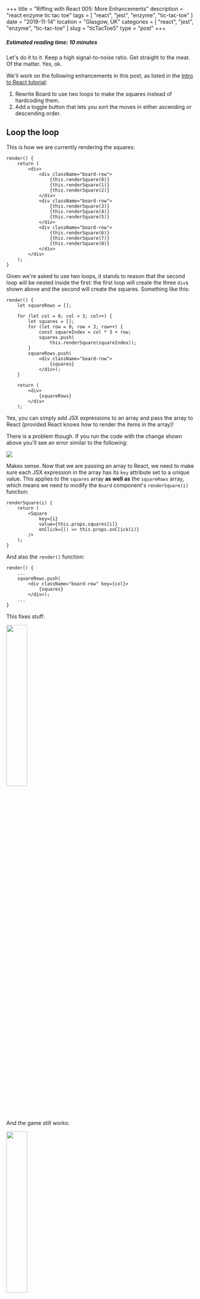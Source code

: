 +++
title = "Riffing with React 005: More Enhancements"
description = "react enzyme tic tac toe"
tags = [ "react", "jest", "enzyme", "tic-tac-toe" ]
date = "2019-11-14"
location = "Glasgow, UK"
categories = [
  "react",
  "jest",
  "enzyme",
  "tic-tac-toe"
]
slug = "ticTacToe5"
type = "post"
+++

##### Estimated reading time: 10 minutes

Let's do it to it. Keep a high signal-to-noise ratio. Get straight to the meat. Of the matter. Yes, ok.

We'll work on the following enhancements in this post, as listed in the [Intro to React tutorial][react-tutorial]:

1. Rewrite Board to use two loops to make the squares instead of hardcoding them.
2. Add a toggle button that lets you sort the moves in either ascending or descending order.

## Loop the loop

This is how we are currently rendering the squares:

```
render() {
    return (
        <div>
            <div className="board-row">
                {this.renderSquare(0)}
                {this.renderSquare(1)}
                {this.renderSquare(2)}
            </div>
            <div className="board-row">
                {this.renderSquare(3)}
                {this.renderSquare(4)}
                {this.renderSquare(5)}
            </div>
            <div className="board-row">
                {this.renderSquare(6)}
                {this.renderSquare(7)}
                {this.renderSquare(8)}
            </div>
        </div>
    );
}
```

Given we're asked to use two loops, it stands to reason that the second loop will be nested inside the first: the first loop will create the three `div`s shown above and the second will create the squares. Something like this:

```
render() {
    let squareRows = [];

    for (let col = 0; col < 3; col++) {
        let squares = [];
        for (let row = 0; row < 3; row++) {
            const squareIndex = col * 3 + row;
            squares.push(
                this.renderSquare(squareIndex));
        }
        squareRows.push(
            <div className="board-row">
                {squares}
            </div>);
    }

    return (
        <div>
            {squareRows}
        </div>
    );
```

Yes, you can simply add JSX expressions to an array and pass the array to React (provided React knows how to render the items in the array)!

There is a problem though. If you run the code with the change shown above you'll see an error similar to the following:

<img src="/loop-key-error.PNG" />

Makes sense. Now that we are passing an array to React, we need to make sure each JSX expression in the array has its `key` attribute set to a unique value. This applies to the `squares` array __as well as__ the `squareRows` array, which means we need to modify the `Board` component's `renderSquare(i)` function:

```
renderSquare(i) {
    return (
        <Square
            key={i}
            value={this.props.squares[i]}
            onClick={() => this.props.onClick(i)}
        />
    );
}
```

And also the `render()` function:

```
render() {
    ...
    squareRows.push(
        <div className="board-row" key={col}>
            {squares}
        </div>);
    ...
}
```

This fixes stuff:

<img src="/loop-key-fix.PNG" style="width: 33%" />

And the game still works:

<img src="/loop-key-game.PNG" style="width: 33%" />

So that's that!

## Toggle the toggle

So we need to keep track of the current sorting order, hence we would need a new state variable. Add it where? To the `Game` component, since the component's `render()` function takes care of rendering the moves list:

```
render() {
    ...

    const moves = history.map((step, move) => {
        const desc = move ?
            'Go to move #' + move + ' ' + step.location :
            'Go to game start';
        return (
            <li key={move}>
                <button 
                    style={this.state.stepNumber === move? 
                        {fontWeight: 'bold'}: {fontWeight: 'normal'}} 
                    onClick={() => this.jumpTo(move)}>
                    {desc}
                </button>
            </li>
        );
    });    
    ...
}
```

We'll add our new variable to the initial `state` that is set in the `Game` component's constructor:

```
export default class Game extends React.Component {
    constructor(props) {
        super(props);
        this.state = {
            history: [
                {
                    squares: Array(9).fill(null)
                }
            ],
            stepNumber: 0,
            xIsNext: true,
            isSortAsc: true
        };
    }
```

And we'll hook up the new variable in the `render()` function:

```
render() {
    ...

    const moves = history.map((step, move) => {
        const desc = move ?
            'Go to move #' + move + ' ' + step.location :
            'Go to game start';
        return (
            <li key={move}>
                <button 
                    style={this.state.stepNumber === move? 
                        {fontWeight: 'bold'}: {fontWeight: 'normal'}} 
                    onClick={() => this.jumpTo(move)}>
                    {desc}
                </button>
            </li>
        );
    });  

    if(!this.state.isSortAsc) {
        moves = moves.reverse();
    }  
    ...
}
```

Lastly, we need to add a toggle button to the game using which we will toggle the sorting order of the moves list. I've borrowed the CSS and HTML code for a toggle button from [W3Schools][w3c-toggle-button] and used it in the `render()` function:

```
render(){
    ...
    <div className="game-info">
        <div>{status}</div>
        <label className="switch">
            <input type="checkbox" 
                checked={this.state.isSortAsc}
                onChange={() => 
                    this.setState({isSortAsc: !this.state.isSortAsc})}
            />
            <span className="slider round"></span>
        </label>
        <label className="switch-text">
            {this.state.isSortAsc? "Ascending": "Descending"}
        </label>
        <ol>{moves}</ol>
    </div>
    ...
}
```

Did any of our unit tests fail from this change? Nope, because the initial sort order is set to ascending and we never toggle it in our tests. Let's add a test or two for this new feature. We already have one that checks the contents of the moves list when two moves have been made:

```
it("the moves list should get updated", () => {
    assert.equal(
        JSON.stringify(game.find('.game-info li button')
            .map(button => button.text())),
        JSON.stringify([
            "Go to game start",
            "Go to move #1 (1, 1)",
            "Go to move #2 (2, 1)"]));
});
```

I think we could just rename this test to clarify its new intent:

```
it(`the moves list should get updated and get 
    displayed in ascending order by default`, () => {
    assert.equal(
        JSON.stringify(game.find('.game-info li button')
            .map(button => button.text())),
        JSON.stringify([
            "Go to game start",
            "Go to move #1 (1, 1)",
            "Go to move #2 (2, 1)"]));
});
```

And add another one to check the contents of the moves list when the user has toggled the toggle button to show the moves in descending order:

```
it(`the moves list should be sorted in
    descending order when the toggle button
    is clicked`, () => {
    let toggleButton = game.find('.game-info input');
    toggleButton.simulate('change');

    assert.isFalse(game.state().isSortAsc);
    assert.equal(
        JSON.stringify(game.find('.game-info li button')
            .map(button => button.text())),
        JSON.stringify([
            "Go to move #2 (2, 1)",
            "Go to move #1 (1, 1)",
            "Go to game start"]));        
});
```

All green!

<img src="/game-toggle-all-tests.PNG" style="width: 33%" />

Let's have a look at the actual game too. I see our new toggle button:

<img src="/game-toggle-initial.PNG" style="width: 33%" />

Make a couple of moves and they end up being listed in ascending order as expected:

<img src="/game-toggle-ascending.PNG" style="width: 37%" />

Click the toggle button and the moves get reversed:

<img src="/game-toggle-descending.PNG" style="width: 37%" />

We shouldn't really have to test clicking on each individual button in the move list since we've just moved the buttons around, we haven't changed their `onClick` functions. But I tested them anyway.

So, we're done with 4 of the 6 enhancements! I'll deal with the last two in the next post.

[react-tutorial]: https://reactjs.org/tutorial/tutorial.html#wrapping-up
[w3c-toggle-button]: https://www.w3schools.com/howto/howto_css_switch.asp
